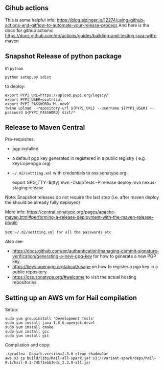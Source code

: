 

## Gihub actions


This is some helpful info: https://blog.eizinger.io/12274/using-github-actions-and-gitflow-to-automate-your-release-process
And here is the doco for github actions: https://docs.github.com/en/actions/guides/building-and-testing-java-with-maven

## Snapshot Release of python package

in `python`

    python setup.py sdist
    
to deploy:

    export PYPI_URL=https://upload.pypi.org/legacy/
    export PYPI_USER=piotrszul
    export PYPI_PASSWORD='M..new0'
    twine upload --repository-url ${PYPI_URL} --username ${PYPI_USER} --password ${PYPI_PASSWORD} dist/* 

## Release to Maven Central

Pre-requisites:

- pgp installed 
- a default pgp key generated in registered in a public registry ( e.g. keys.openpgp.org)
- `~/.m2/settting.xml` with credentials to oss.sonatype.org


    export GPG_TTY=$(tty)
    mvn -DskipTests -P release deploy
    mvn nexus-staging:release
    
Note: Snapshot releases do not require the last step (i.e. after maven deploy the should be already fully deployed)
    
More info:  https://central.sonatype.org/pages/apache-maven.html#performing-a-release-deployment-with-the-maven-release-plugin

see: `~/.m2/settting.xml for all the passwords etc`

Also see: 

- https://docs.github.com/en/authentication/managing-commit-signature-verification/generating-a-new-gpg-key  for how to generate a new PGP key.
- https://keys.openpgp.org/about/usage  on how to register a pgp key in a public repository.
- https://oss.sonatype.org/#welcome to visit the actual hosting repositories.


## Setting up an AWS vm for Hail compilation


Setup:

    sudo yum groupinstall 'Development Tools'
    sudo yum install java-1.8.0-openjdk-devel
    sudo yum install cmake
    sudo yum install gcc
    sudo yum install git
   
 
 Compilation and copy:
 
    ./gradlew -Dspark.version=2.3.0 clean shadowJar
    aws s3 cp build/libs/hail-all-spark.jar s3://variant-spark/deps/hail-0.1/hail-0.1-74bf1ebb3edc_2.3.0-all.jar